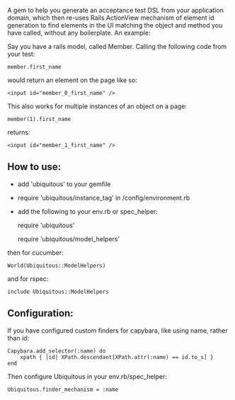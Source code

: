 A gem to help you generate an acceptance test DSL from your application domain, which then re-uses Rails ActionView mechanism of element id generation to find elements in the UI matching the object and method you have called, without any boilerplate.  An example:

Say you have a rails model, called Member. Calling the following code from your test:


    member.first_name


would return an element on the page like so:

    <input id="member_0_first_name" />


This also works for multiple instances of an object on a page:


    member(1).first_name


returns:

    <input id="member_1_first_name" />


## How to use:

* add 'ubiquitous' to your gemfile
* require 'ubiquitous/instance_tag' in /config/environment.rb
* add the following to your env.rb or spec_helper:

    require 'ubiquitous'

	require 'ubiquitous/model_helpers'
	
then for cucumber:
	
	World(Ubiquitous::ModelHelpers)
	
and for rspec:

    include Ubiquitous::ModelHelpers

## Configuration:

If you have configured custom finders for capybara, like using name, rather than id:
    
	Capybara.add_selector(:name) do
	    xpath { |id| XPath.descendant[XPath.attr(:name) == id.to_s] }
	end
	
Then configure Ubiquitous in your env.rb/spec_helper:

    Ubiquitous.finder_mechanism = :name  
	 






